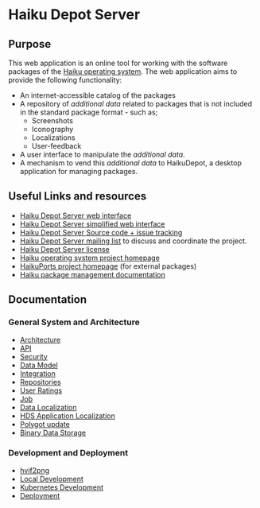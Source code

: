 # Haiku Depot Server

## Purpose

This web application is an online tool for working with the software packages of the [Haiku operating system](https://www.haiku-os.org).  The web application aims to provide the following functionality:

* An internet-accessible catalog of the packages
* A repository of _additional data_ related to packages that is not included in the standard package format - such as;
  * Screenshots
  * Iconography
  * Localizations
  * User-feedback
* A user interface to manipulate the _additional data_.
* A mechanism to vend this _additional data_ to HaikuDepot, a desktop application for managing packages.

## Useful Links and resources

- [Haiku Depot Server web interface](https://depot.haiku-os.org)
- [Haiku Depot Server simplified web interface](https://depot.haiku-os.org/__multipage)
- [Haiku Depot Server Source code + issue tracking](https://github.com/haiku/haikudepotserver)
- [Haiku Depot Server mailing list](http://www.freelists.org/list/haiku-depot-web) to discuss and coordinate the project.
- [Haiku Depot Server license](LICENSE.TXT)
- [Haiku operating system project homepage](http://www.haiku-os.org)
- [HaikuPorts project homepage](https://github.com/haikuports/haikuports/wiki) (for external packages)
- [Haiku package management documentation](https://github.com/haiku/haiku/blob/master/docs/develop/packages)

## Documentation

### General System and Architecture

- [Architecture](docs/architecture.md)
- [API](docs/api.md)
- [Security](docs/security.md)
- [Data Model](docs/data-model.md)
- [Integration](docs/integration.md)
- [Repositories](docs/repositories.md)
- [User Ratings](docs/user-rating.md)
- [Job](docs/job.md)
- [Data Localization](docs/data-localization.md)
- [HDS Application Localization](docs/application-localization.md)
- [Polygot update](docs/polygot-update.md)
- [Binary Data Storage](docs/storage.md)

### Development and Deployment

- [hvif2png](docs/hvif2png.md)
- [Local Development](docs/local-development.md)
- [Kubernetes Development](docs/k8s-development.md)
- [Deployment](docs/deployment.md)
